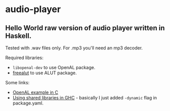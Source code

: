 # audio-player

## Hello World raw version of audio player written in Haskell.

Tested with .wav files only. For .mp3 you'll need an mp3 decoder.


Required libraries:
* `libopenal-dev` to use OpenAL package.
* [freealut](https://github.com/vancegroup/freealut) to use ALUT package.


Some links:
* [OpenAL example in C](https://ffainelli.github.io/openal-example/)
* [Using shared libraries in GHC](https://downloads.haskell.org/~ghc/7.4.1/docs/html/users_guide/using-shared-libs.html) - basically I just added `-dynamic` flag in package.yaml.
